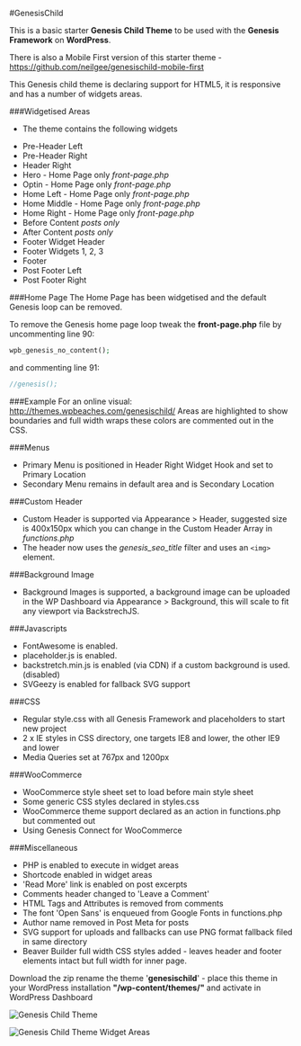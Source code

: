 #GenesisChild

This is a basic starter **Genesis Child Theme** to be used with the **Genesis Framework** on **WordPress**.

There is also a Mobile First version of this starter theme - https://github.com/neilgee/genesischild-mobile-first

This Genesis child theme is declaring support for HTML5, it is responsive and has a number of widgets areas.

###Widgetised Areas
- The theme contains the following widgets
* Pre-Header Left
* Pre-Header Right 
* Header Right
* Hero - Home Page only *front-page.php*
* Optin - Home Page only *front-page.php*
* Home Left - Home Page only *front-page.php*
* Home Middle - Home Page only *front-page.php*
* Home Right - Home Page only *front-page.php*
* Before Content *posts only*
* After Content *posts only*
* Footer Widget Header
* Footer Widgets 1, 2, 3
* Footer
* Post Footer Left
* Post Footer Right

###Home Page
The Home Page has been widgetised and the default Genesis loop can be removed.


To remove the Genesis home page loop tweak the **front-page.php** file by uncommenting line 90:
```php
wpb_genesis_no_content();
```

and commenting line 91:
```php
//genesis();
```

###Example
For an online visual:
http://themes.wpbeaches.com/genesischild/
Areas are highlighted to show boundaries and full width wraps these colors are commented out in the CSS.

###Menus
- Primary Menu is positioned in Header Right Widget Hook and set to Primary Location
- Secondary Menu remains in default area and is Secondary Location

###Custom Header
- Custom Header is supported via Appearance > Header, suggested size is 400x150px which you can change in the Custom Header Array in *functions.php*
- The header now uses the *genesis_seo_title* filter and uses an `<img>` element.

###Background Image
- Background Images is supported, a background image can be uploaded in the WP Dashboard via Appearance > Background, this will scale to fit any viewport via BackstrechJS.

###Javascripts
- FontAwesome is enabled.
- placeholder.js is enabled.
- backstretch.min.js is enabled (via CDN) if a custom background is used. (disabled)
- SVGeezy is enabled for fallback SVG support

###CSS
- Regular style.css with all Genesis Framework and placeholders to start new project
- 2 x IE styles in CSS directory, one targets IE8 and lower, the other IE9 and lower
- Media Queries set at 767px and 1200px

###WooCommerce
- WooCommerce style sheet set to load before main style sheet
- Some generic CSS styles declared in styles.css
- WooCommerce theme support declared as an action in functions.php but commented out
- Using Genesis Connect for WooCommerce

###Miscellaneous
- PHP is enabled to execute in widget areas
- Shortcode enabled in widget areas
- 'Read More' link is enabled on post excerpts
- Comments header changed to 'Leave a Comment'
- HTML Tags and Attributes is removed from comments
- The font 'Open Sans' is enqueued from Google Fonts in functions.php
- Author name removed in Post Meta for posts
- SVG support for uploads and fallbacks can use PNG format fallback filed in same directory
- Beaver Builder full width CSS styles added - leaves header and footer elements intact but full width for inner page.

Download the zip rename the theme '**genesischild**' - place this theme in your WordPress installation **"/wp-content/themes/"** and activate in WordPress Dashboard

![Genesis Child Theme](http://coolestguidesontheplanet.com/wp-content/themes/gee/images/genesis-markedup2.png)

![Genesis Child Theme Widget Areas](http://coolestguidesontheplanet.com/wp-content/themes/gee/images/genesischild-widgets1.png)


